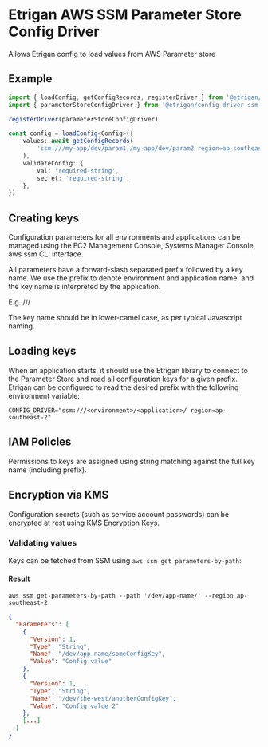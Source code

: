 # Etrigan AWS SSM Parameter Store Config Driver

Allows Etrigan config to load values from AWS Parameter store

## Example

```ts
import { loadConfig, getConfigRecords, registerDriver } from '@etrigan/config'
import { parameterStoreConfigDriver } from '@etrigan/config-driver-ssm'

registerDriver(parameterStoreConfigDriver)

const config = loadConfig<Config>({
    values: await getConfigRecords(
        'ssm:///my-app/dev/param1,/my-app/dev/param2 region=ap-southeast-2',
    ),
    validateConfig: {
        val: 'required-string',
        secret: 'required-string',
    },
})
```

## Creating keys

Configuration parameters for all environments and applications can be managed using the EC2 Management Console, Systems Manager Console, aws ssm CLI interface.

All parameters have a forward-slash separated prefix followed by a key name. We use the prefix to denote environment and application name, and the key name is interpreted by the application.

E.g. /<environment>/<application>/<configKey>

The key name should be in lower-camel case, as per typical Javascript naming.

## Loading keys

When an application starts, it should use the Etrigan library to connect to the Parameter Store and read all configuration keys for a given prefix. Etrigan can be configured to read the desired prefix with the following environment variable:

`CONFIG_DRIVER="ssm:///<environment>/<application>/ region=ap-southeast-2"`

## IAM Policies

Permissions to keys are assigned using string matching against the full key name (including prefix).

## Encryption via KMS

Configuration secrets (such as service account passwords) can be encrypted at rest using [KMS Encryption Keys](https://console.aws.amazon.com/iam/home?region=ap-southeast-2#/encryptionKeys/ap-southeast-2).

### Validating values

Keys can be fetched from SSM using `aws ssm get parameters-by-path`:

#### Result

`aws ssm get-parameters-by-path --path '/dev/app-name/' --region ap-southeast-2`

```json
{
  "Parameters": [
    {
      "Version": 1,
      "Type": "String",
      "Name": "/dev/app-name/someConfigKey",
      "Value": "Config value"
    },
    {
      "Version": 1,
      "Type": "String",
      "Name": "/dev/the-west/anotherConfigKey",
      "Value": "Config value 2"
    },
    [...]
  ]
}
```
